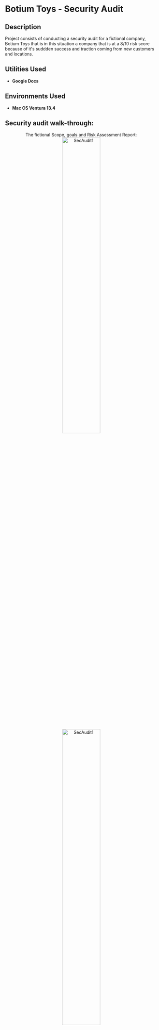 <h1>Botium Toys - Security Audit</h1>

<h2>Description</h2>
Project consists of conducting a security audit for a fictional company, Botium Toys that is in this situation a company that is at a 8/10 risk score because of it's suddden success and traction coming from new customers and locations.
<br />


<h2>Utilities Used</h2>

- <b>Google Docs</b> 

<h2>Environments Used </h2>

- <b>Mac OS Ventura 13.4</b>

<h2>Security audit walk-through:</h2>

<p align="center">
The fictional Scope, goals and Risk Assessment Report: <br/>
<img src="https://i.imgur.com/QQuDbDB.png" height="50%" width="50%" alt="SecAudit1"/>
<br />
<img src="https://i.imgur.com/XJjK37M.png" height="50%" width="50%" alt="SecAudit1"/>
<br />
<img src="https://i.imgur.com/RnywBcw.png" height="50%" width="50%" alt="SecAudit1"/>
<br />
My Security Audit:  <br/>
<img src="https://i.imgur.com/xiuRfBl.png" height="50%" width="50%" alt="SecAudit1"/>
<br />
<img src="https://i.imgur.com/FOGwsH5.png" height="50%" width="50%" alt="SecAudit1"/>  
<br />
<img src="https://i.imgur.com/pp5dURV.png" height="50%" width="50%" alt="SecAudit1"/>
<br />
<img src="https://i.imgur.com/Xdsiw0W.png" height="50%" width="50%" alt="SecAudit1"/>  
<br />
<img src="https://i.imgur.com/6RsUUzy.png" height="50%" width="50%" alt="SecAudit1"/>  
<br />
<img src="https://i.imgur.com/dJ097Qr.png" height="50%" width="50%" alt="SecAudit1"/>  
 
</p>

<!--
 ```diff
- text in red
+ text in green
! text in orange
# text in gray
@@ text in purple (and bold)@@
```
--!>
